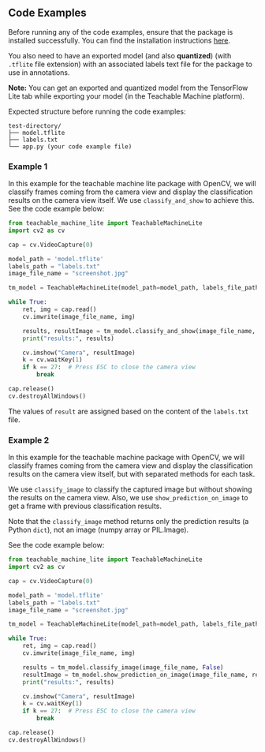 ## Code Examples

Before running any of the code examples, ensure that the package is installed successfully.
You can find the installation instructions [here](https://meqdaddev.github.io/teachable-machine-lite/how-to-guide/#how-to-install-the-package).

You also need to have an exported model (and also **quantized**) (with `.tflite` file extension) with an associated labels text file for the package to use in annotations.

**Note:** You can get an exported and quantized model from the TensorFlow Lite tab while exporting your model (in the Teachable Machine platform).

Expected structure before running the code examples:

```
test-directory/
├── model.tflite
├── labels.txt
└── app.py (your code example file)
```

### Example 1

In this example for the teachable machine lite package with OpenCV, we will classify frames coming from the camera view and display 
the classification results on the camera view itself. We use `classify_and_show` to achieve this. See the code example below:

```python
from teachable_machine_lite import TeachableMachineLite
import cv2 as cv

cap = cv.VideoCapture(0)

model_path = 'model.tflite'
labels_path = "labels.txt"
image_file_name = "screenshot.jpg"

tm_model = TeachableMachineLite(model_path=model_path, labels_file_path=labels_path)

while True:
    ret, img = cap.read()
    cv.imwrite(image_file_name, img)

    results, resultImage = tm_model.classify_and_show(image_file_name, convert_to_bgr=True)
    print("results:", results)

    cv.imshow("Camera", resultImage)
    k = cv.waitKey(1)
    if k == 27:  # Press ESC to close the camera view
        break

cap.release()
cv.destroyAllWindows()
```

The values of `result` are assigned based on the content of the `labels.txt` file.

### Example 2

In this example for the teachable machine package with OpenCV, we will classify frames coming from the camera view and display 
the classification results on the camera view itself, but with separated methods for each task.

We use `classify_image` to classify the captured image but without showing the results on the camera view. Also, we use `show_prediction_on_image` to
get a frame with previous classification results.

Note that the `classify_image` method returns only the prediction results (a Python `dict`), not an image (numpy array or PIL.Image).

See the code example below:

```python
from teachable_machine_lite import TeachableMachineLite
import cv2 as cv

cap = cv.VideoCapture(0)

model_path = 'model.tflite'
labels_path = "labels.txt"
image_file_name = "screenshot.jpg"

tm_model = TeachableMachineLite(model_path=model_path, labels_file_path=labels_path)

while True:
    ret, img = cap.read()
    cv.imwrite(image_file_name, img)

    results = tm_model.classify_image(image_file_name, False)
    resultImage = tm_model.show_prediction_on_image(image_file_name, results)
    print("results:", results)

    cv.imshow("Camera", resultImage)
    k = cv.waitKey(1)
    if k == 27:  # Press ESC to close the camera view
        break

cap.release()
cv.destroyAllWindows()
```

